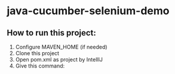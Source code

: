# java-cucumber-selenium-demo
## How to run this project:
1. Configure MAVEN_HOME (if needed)
2. Clone this project
3. Open pom.xml as project by IntellIJ
4. Give this command:
```mvn clean install
```
